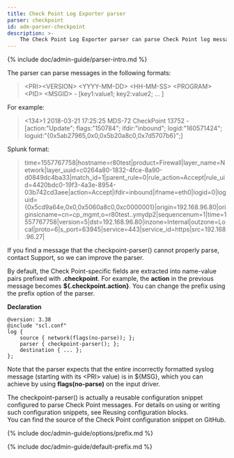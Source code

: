 ```yaml
---
title: Check Point Log Exporter parser
parser: checkpoint
id: adm-parser-checkpoint
description: >-
    The Check Point Log Exporter parser can parse Check Point log messages.
---
```


{% include doc/admin-guide/parser-intro.md %}

The parser can parse messages in the following formats:

>\<PRI\>\<VERSION\> \<YYYY-MM-DD\> \<HH-MM-SS\> \<PROGRAM\> \<PID\> \<MSGID\> - [key1:value1; key2:value2; ... ]

For example:

><134>1 2018-03-21 17:25:25 MDS-72 CheckPoint 13752 - [action:"Update"; flags:"150784"; ifdir:"inbound"; logid:"160571424"; loguid:"{0x5ab27965,0x0,0x5b20a8c0,0x7d5707b6}";]

Splunk format:

>time=1557767758|hostname=r80test|product=Firewall|layer_name=Network|layer_uuid=c0264a80-1832-4fce-8a90-d0849dc4ba33|match_id=1|parent_rule=0|rule_action=Accept|rule_uid=4420bdc0-19f3-4a3e-8954-03b742cd3aee|action=Accept|ifdir=inbound|ifname=eth0|logid=0|loguid={0x5cd9a64e,0x0,0x5060a8c0,0xc0000001}|origin=192.168.96.80|originsicname=cn\=cp_mgmt,o\=r80test..ymydp2|sequencenum=1|time=1557767758|version=5|dst=192.168.96.80|inzone=Internal|outzone=Local|proto=6|s_port=63945|service=443|service_id=https|src=192.168.96.27|

If you find a message that the checkpoint-parser() cannot properly
parse, contact Support, so we can
improve the parser.

By default, the Check Point-specific fields are extracted into
name-value pairs prefixed with **.checkpoint**. For example, the
**action** in the previous message becomes **${.checkpoint.action}**.
You can change the prefix using the prefix option of the parser.

**Declaration**

```config
@version: 3.38
@include "scl.conf"
log {
    source { network(flags(no-parse)); };
    parser { checkpoint-parser(); };
    destination { ... };
};
```

Note that the parser expects that the entire incorrectly formatted
syslog message (starting with its \<PRI\> value) is in ${MSG}, which you
can achieve by using **flags(no-parse)** on the input driver.

The checkpoint-parser() is actually a reusable configuration snippet
configured to parse Check Point messages. For details on using or
writing such configuration snippets, see
Reusing configuration blocks.  
You can find the source of the Check Point configuration snippet on GitHub.

{% include doc/admin-guide/options/prefix.md %}

{% include doc/admin-guide/default-prefix.md %}
